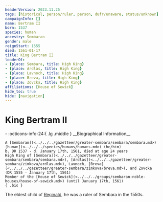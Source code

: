 ```yaml
---
headerVersion: 2023.11.25
tags: [historical, person/ruler, person, dufr/unaware, status/unknown]
campaignInfo: []
name: Bertram II
born: 1537
species: human
ancestry: Sembaran
gender: male
reignStart: 1555
died: 1561-01-17
title: King Bertram II
leaderOf:
- {place: Sembara, title: High King}
- {place: Ardlas, title: High King}
- {place: Lavnoch, title: High King}
- {place: Breva, title: High King}
- {place: Zovcka, title: High King}
affiliations: [House of Sewick]
hide_toc: true
hide: [navigation]
---
```

# King Bertram II
<div class="grid cards ext-narrow-margin ext-one-column" markdown>
- :octicons-info-24:{ .lg .middle } __Biographical Information__

    A [Sembaran](<../../../gazetteer/greater-sembara/sembara/sembara.md>) [human](<../../../species/humans/humans.md>) (he/him)  
    b. DR 1537 - d. January 17th, 1561, died at age 24 years  
    High King of [Sembara](<../../../gazetteer/greater-sembara/sembara/sembara.md>), [Ardlas](<../../../gazetteer/greater-sembara/zimkova/ardlas.md>), Lavnoch, [Breva](<../../../gazetteer/greater-sembara/zimkova/breva.md>), and Zovcka (DR 1555 - January 17th, 1561)  
    Member of the [House of Sewick](<../../../groups/sembaran-noble-houses/house-of-sewick.md>) (until January 17th, 1561)  
    { .bio }

</div>


The eldest child of [Reginald](<./reginald.md>), he was a ruler of Sembara in the 1550s. 



